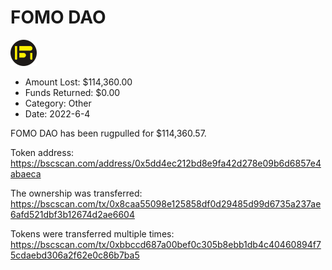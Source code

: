 # FOMO DAO
![FOMO DAO](/rektimages/FOMO-DAO.png)
- Amount Lost: $114,360.00
- Funds Returned: $0.00
- Category: Other
- Date: 2022-6-4

FOMO DAO has been rugpulled for $114,360.57.

  


Token address: https://bscscan.com/address/0x5dd4ec212bd8e9fa42d278e09b6d6857e4abaeca

  


The ownership was transferred: https://bscscan.com/tx/0x8caa55098e125858df0d29485d99d6735a237ae6afd521dbf3b12674d2ae6604

Tokens were transferred multiple times: https://bscscan.com/tx/0xbbccd687a00bef0c305b8ebb1db4c40460894f75cdaebd306a2f62e0c86b7ba5



